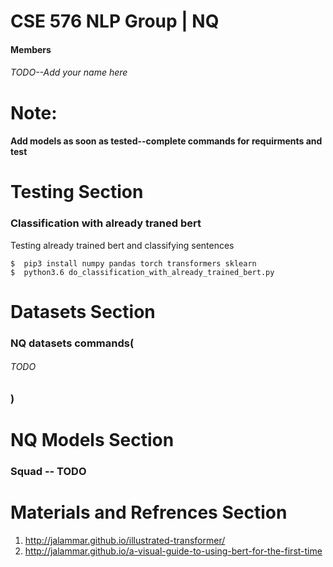
# CSE 576 NLP Group | NQ

#### Members
###### TODO--Add your name here


# Note:
#### Add models as soon as tested--complete commands for requirments and  test



# Testing Section


### Classification with already traned bert

Testing already trained bert and classifying sentences

```
$  pip3 install numpy pandas torch transformers sklearn
$  python3.6 do_classification_with_already_trained_bert.py
```



# Datasets Section


### NQ datasets commands(
###### TODO
### )


# NQ Models Section 
### Squad -- TODO


# Materials and Refrences Section
1) http://jalammar.github.io/illustrated-transformer/
2) http://jalammar.github.io/a-visual-guide-to-using-bert-for-the-first-time


